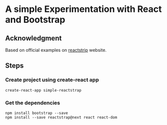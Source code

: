 # A simple Experimentation with React and Bootstrap
## Acknowledgment
Based on official examples on [reactstrip](https://reactstrap.github.io/) website.
## Steps
### Create project using create-react app
```create-react-app simple-reactstrap```

### Get the dependencies

```
npm install bootstrap --save
npm install --save reactstrap@next react react-dom
```